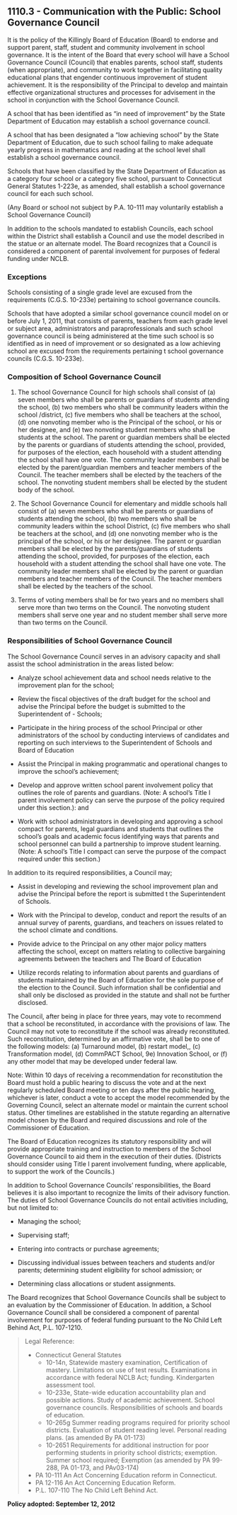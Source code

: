 ## 1110.3 - Communication with the Public: School Governance Council

It is the policy of the Killingly Board of Education (Board) to endorse and support parent, staff, student and community involvement in school governance. It is the intent of the Board that every school will have a School Governance Council (Council) that enables parents, school staff, students (when appropriate), and community to work together in facilitating quality educational plans that engender continuous improvement of student achievement. It is the responsibility of the Principal to develop and maintain effective organizational structures and processes for advisement in the school in conjunction with the School Governance Council.

A school that has been identified as “in need of improvement” by the State Department of Education may establish a school governance council.

A school that has been designated a “low achieving school” by the State Department of Education, due to such school failing to make adequate yearly progress in mathematics and reading at the school level shall establish a school governance council.

Schools that have been classified by the State Department of Education as a category four school or a category five school, pursuant to Connecticut General Statutes 1-223e, as amended, shall establish a school governance council for each such school.

(Any Board or school not subject by P.A. 10-111 may voluntarily establish a School Governance Council)

In addition to the schools mandated to establish Councils, each school within the District shall establish a Council and use the model described in the statue or an alternate model. The Board recognizes that a Council is considered a component of parental involvement for purposes of federal funding under NCLB.

### Exceptions

Schools consisting of a single grade level are excused from the requirements (C.G.S. 10-233e) pertaining to school governance councils.

Schools that have adopted a similar school governance council model on or before July 1, 2011, that consists of parents, teachers from each grade level or subject area, administrators and paraprofessionals and such school governance council is being administered at the time such school is so identified as in need of improvement or so designated as a low achieving school are excused from the requirements pertaining t school governance councils (C.G.S. 10-233e).

### Composition of School Governance Council

1. The school Governance Council for high schools shall consist of (a) seven members who shall be parents or guardians of students attending the school, (b) two members who shall be community leaders within the school /district, (c) five members who shall be teachers at the school, (d) one nonvoting member who is the Principal of the school, or his or her designee, and (e) two nonvoting student members who shall be students at the school. The parent or guardian members shall be elected by the parents or guardians of students attending the school, provided, for purposes of the election, each household with a student attending the school shall have one vote. The community leader members shall be elected by the parent/guardian members and teacher members of the Council. The teacher members shall be elected by the teachers of the school. The nonvoting student members shall be elected by the student body of the school.

2. The School Governance Council for elementary and middle schools hall consist of (a) seven members who shall be parents or guardians of students attending the school, (b) two members who shall be community leaders within the school District, (c) five members who shall be teachers at the school, and (d) one nonvoting member who is the principal of the school, or his or her designee. The parent or guardian members shall be elected by the parents/guardians of students attending the school, provided, for purposes of the election, each household with a student attending the school shall have one vote. The community leader members shall be elected by the parent or guardian members and teacher members of the Council. The teacher members shall be elected by the teachers of the school.

3. Terms of voting members shall be for two years and no members shall serve more than two terms on the Council. The nonvoting student members shall serve one year and no student member shall serve more than two terms on the Council.

### Responsibilities of School Governance Council

The School Governance Council serves in an advisory capacity and shall assist the school administration in the areas listed below:

* Analyze school achievement data and school needs relative to the improvement plan for the school;

* Review the fiscal objectives of the draft budget for the school and advise the Principal before the budget is submitted to the Superintendent of - Schools;

* Participate in the hiring process of the school Principal or other administrators of the school by conducting interviews of candidates and reporting on such interviews to the Superintendent of Schools and Board of Education

* Assist the Principal in making programmatic and operational changes to improve the school’s achievement;

* Develop and approve written school parent involvement policy that outlines the role of parents and guardians. (Note: A school’s Title I parent involvement policy can serve the purpose of the policy required under this section.): and

* Work with school administrators in developing and approving a school compact for parents, legal guardians and students that outlines the school’s goals and academic focus identifying ways that parents and school personnel can build a partnership to improve student learning. (Note: A school’s Title I compact can serve the purpose of the compact required under this section.)

In addition to its required responsibilities, a Council may;

* Assist in developing and reviewing the school improvement plan and advise the Principal before the report is submitted t the Superintendent of Schools.

* Work with the Principal to develop, conduct and report the results of an annual survey of parents, guardians, and teachers on issues related to the school climate and conditions.

* Provide advice to the Principal on any other major policy matters affecting the school, except on matters relating to collective bargaining agreements between the teachers and The Board of Education

* Utilize records relating to information about parents and guardians of students maintained by the Board of Education for the sole purpose of the election to the Council. Such information shall be confidential and shall only be disclosed as provided in the statute and shall not be further disclosed.

The Council, after being in place for three years, may vote to recommend that a school be reconstituted, in accordance with the provisions of law. The Council may not vote to reconstitute if the school was already reconstituted. Such reconstitution, determined by an affirmative vote, shall be to one of the following models: (a) Turnaround model, (b) restart model,, (c) Transformation model, (d) CommPACT School, 9e) Innovation School, or (f) any other model that may be developed under federal law.

Note: Within 10 days of receiving a recommendation for reconstitution the Board must hold a public hearing to discuss the vote and at the next regularly scheduled Board meeting or ten days after the public hearing, whichever is later, conduct a vote to accept the model recommended by the Governing Council, select an alternate model or maintain the current school status. Other timelines are established in the statute regarding an alternative model chosen by the Board and required discussions and role of the Commissioner of Education.

The Board of Education recognizes its statutory responsibility and will provide appropriate training and instruction to members of the School Governance Council to aid them in the execution of their duties. (Districts should consider using Title I parent involvement funding, where applicable, to support the work of the Councils.)

In addition to School Governance Councils’ responsibilities, the Board believes it is also important to recognize the limits of their advisory function. The duties of School Governance Councils do not entail activities including, but not limited to:

* Managing the school;

* Supervising staff;

* Entering into contracts or purchase agreements;

* Discussing individual issues between teachers and students and/or parents; determining student eligibility for school admission; or

* Determining class allocations or student assignments.

The Board recognizes that School Governance Councils shall be subject to an evaluation by the Commissioner of Education. In addition, a School Governance Council shall be considered a component of parental involvement for purposes of federal funding pursuant to the No Child Left Behind Act, P.L. 107-1210.

> Legal Reference: 
>
> * Connecticut General Statutes
>   * 10-14n, Statewide mastery examination, Certification of mastery. Limitations on use of test results. Examinations in accordance with federal NCLB Act; funding. Kindergarten assessment tool.
>   * 10-233e, State-wide education accountability plan and possible actions. Study of academic achievement. School governance councils. Responsibilities of schools and boards of education.
>   * 10-265g  Summer reading programs required for priority school districts. Evaluation of student reading level. Personal reading plans. (as amended By PA 01-173)
>   * 10-2651 Requirements for additional instruction for poor performing students  in priority school districts; exemption. Summer school required; Exemption (as amended by PA 99-288, PA 01-173, and PAv03-174)
> * PA 10-111 An Act Concerning Education reform in Connecticut.
> * PA 12-116 An Act Concerning Education Reform.
> * P.L. 107-110 The No Child Left Behind Act.

**Policy adopted: September 12, 2012**

